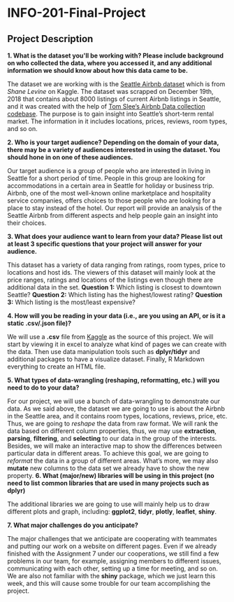 # INFO-201-Final-Project

## Project Description

**1. What is the dataset you'll be working with?  Please include background on who collected the data, where you accessed it, and any additional information we should know about how this data came to be.**

The dataset we are working with is the [Seattle Airbnb dataset]((https://www.kaggle.com/shanelev/seattle-airbnb-listings#seattle_01.csv)) which is from _Shane Levine_ on Kaggle. The dataset was scrapped on December 19th, 2018 that contains about 8000 listings of current Airbnb listings in Seattle, and it was created with the help of [Tom Slee’s Airbnb Data collection codebase](https://github.com/tomslee/airbnb-data-collection). The purpose is to gain insight into Seattle’s short-term rental market. The information in it includes locations, prices, reviews, room types, and so on. 

**2. Who is your target audience?  Depending on the domain of your data, there may be a variety of audiences interested in using the dataset.  You should hone in on one of these audiences.**

Our target audience is a group of people who are interested in living in Seattle for a short period of time. People in this group are looking for accommodations in a certain area in Seattle for holiday or business trip. Airbnb, one of the most well-known online marketplace and hospitality service companies, offers choices to those people who are looking for a place to stay instead of the hotel. Our report will provide an analysis of the Seattle Airbnb from different aspects and help people gain an insight into their choices. 

**3. What does your audience want to learn from your data?  Please list out at least 3 specific questions that your project will answer for your audience.**

This dataset has a variety of data ranging from ratings, room types, price to locations and host ids. The viewers of this dataset will mainly look at the price ranges, ratings and locations of the listings even though there are additional data in the set. 
**Question 1:** Which listing is closest to downtown Seattle? 
**Question 2:** Which listing has the highest/lowest rating?
**Question 3:** Which listing is the most/least expensive?

**4. How will you be reading in your data (i.e., are you using an API, or is it a static .csv/.json file)?**

We will use a **.csv** file from [Kaggle](https://www.kaggle.com/) as the source of this project. We will start by viewing it in excel to analyze what kind of pages we can create with the data. Then use data manipulation tools such as **dplyr/tidyr** and additional packages to have a visualize dataset. Finally, R Markdown everything to create an HTML file.

**5. What types of data-wrangling (reshaping, reformatting, etc.) will you need to do to your data?**

For our project, we will use a bunch of data-wrangling to demonstrate our data. As we said above, the dataset we are going to use is about the Airbnb in the Seattle area, and it contains room types, locations, reviews, price, etc. Thus, we are going to _reshape_ the data from raw format. We will rank the data based on different column properties, thus, we may use **extraction**, **parsing**, **filtering**, and **selecting** to our data in the group of the interests. Besides, we will make an interactive map to show the differences between particular data in different areas. To achieve this goal, we are going to _reformat_ the data in a group of different areas. What’s more, we may also **mutate** new columns to the data set we already have to show the new property. 
**6. What (major/new) libraries will be using in this project (no need to list common libraries that are used in many projects such as dplyr)**

The additional libraries we are going to use will mainly help us to draw different plots and graph, including: 
**ggplot2**,
**tidyr**,
**plotly**,
**leaflet**,
**shiny**.

**7. What major challenges do you anticipate?**

The major challenges that we anticipate are cooperating with teammates and putting our work on a website on different pages. Even if we already finished with the Assignment 7 under our cooperations, we still find a few problems in our team, for example, assigning members to different issues, communicating with each other, setting up a time for meeting, and so on. We are also not familiar with the **shiny** package, which we just learn this week, and this will cause some trouble for our team accomplishing the project.
